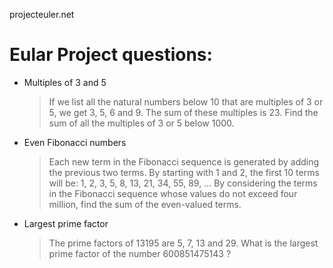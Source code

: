 projecteuler.net
# Eular Project questions:
* Multiples of 3 and 5    
   > If we list all the natural numbers below 10 that are multiples of 3 or 5, we get 3, 5, 6 and 9. The sum of these multiples is 23. Find the sum of all the multiples of 3 or 5 below 1000.
   
* Even Fibonacci numbers
   > Each new term in the Fibonacci sequence is generated by adding the previous two terms. By starting with 1 and 2, the first 10 terms will be:
   >    1, 2, 3, 5, 8, 13, 21, 34, 55, 89, ...
   > By considering the terms in the Fibonacci sequence whose values do not exceed four million, find the sum of the even-valued terms.

* Largest prime factor
   > The prime factors of 13195 are 5, 7, 13 and 29. What is the largest prime factor of the number 600851475143 ?


